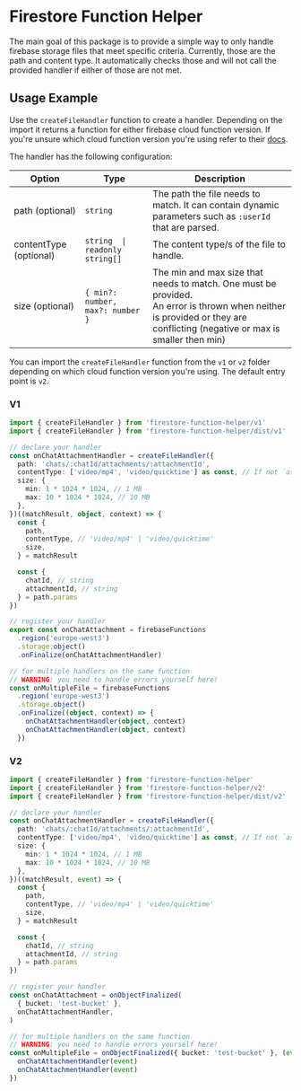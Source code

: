 # Firestore Function Helper

The main goal of this package is to provide a simple way to only handle firebase storage files that meet specific criteria. Currently, those are the path and content type. It automatically checks those and will not call the provided handler if either of those are not met.

## Usage Example

Use the `createFileHandler` function to create a handler. Depending on the import it returns a function for either firebase cloud function version. If you're unsure which cloud function version you're using refer to their [docs](https://firebase.google.com/docs/functions/version-comparison).

The handler has the following configuration:

| Option                 | Type                             | Description                                                                                                                                                                     |
| ---------------------- | -------------------------------- | ------------------------------------------------------------------------------------------------------------------------------------------------------------------------------- |
| path (optional)        | `string`                         | The path the file needs to match. It can contain dynamic parameters such as `:userId` that are parsed.                                                                          |
| contentType (optional) | `string  \| readonly string[]`   | The content type/s of the file to handle.                                                                                                                                       |
| size (optional)        | `{ min?: number, max?: number }` | The min and max size that needs to match. One must be provided. <br/> An error is thrown when neither is provided or they are conflicting (negative or max is smaller then min) |

You can import the `createFileHandler` function from the `v1` or `v2` folder depending on which cloud function version you're using. The default entry point is `v2`.

### V1

```typescript
import { createFileHandler } from 'firestore-function-helper/v1'
import { createFileHandler } from 'firestore-function-helper/dist/v1'
```

```typescript
// declare your handler
const onChatAttachmentHandler = createFileHandler({
  path: 'chats/:chatId/attachments/:attachmentId',
  contentType: ['video/mp4', 'video/quicktime'] as const, // If not `as const` it cannot infer the type
  size: {
    min: 1 * 1024 * 1024, // 1 MB
    max: 10 * 1024 * 1024, // 10 MB
  },
})((matchResult, object, context) => {
  const {
    path,
    contentType, // 'video/mp4' | 'video/quicktime'
    size,
  } = matchResult

  const {
    chatId, // string
    attachmentId, // string
  } = path.params
})

// register your handler
export const onChatAttachment = firebaseFunctions
  .region('europe-west3')
  .storage.object()
  .onFinalize(onChatAttachmentHandler)

// for multiple handlers on the same function
// WARNING: you need to handle errors yourself here!
const onMultipleFile = firebaseFunctions
  .region('europe-west3')
  .storage.object()
  .onFinalize((object, context) => {
    onChatAttachmentHandler(object, context)
    onChatAttachmentHandler(object, context)
  })
```

### V2

```typescript
import { createFileHandler } from 'firestore-function-helper'
import { createFileHandler } from 'firestore-function-helper/v2'
import { createFileHandler } from 'firestore-function-helper/dist/v2'
```

```typescript
// declare your handler
const onChatAttachmentHandler = createFileHandler({
  path: 'chats/:chatId/attachments/:attachmentId',
  contentType: ['video/mp4', 'video/quicktime'] as const, // If not `as const` it cannot infer the type
  size: {
    min: 1 * 1024 * 1024, // 1 MB
    max: 10 * 1024 * 1024, // 10 MB
  },
})((matchResult, event) => {
  const {
    path,
    contentType, // 'video/mp4' | 'video/quicktime'
    size,
  } = matchResult

  const {
    chatId, // string
    attachmentId, // string
  } = path.params
})

// register your handler
const onChatAttachment = onObjectFinalized(
  { bucket: 'test-bucket' },
  onChatAttachmentHandler,
)

// for multiple handlers on the same function
// WARNING: you need to handle errors yourself here!
const onMultipleFile = onObjectFinalized({ bucket: 'test-bucket' }, (event) => {
  onChatAttachmentHandler(event)
  onChatAttachmentHandler(event)
})
```
